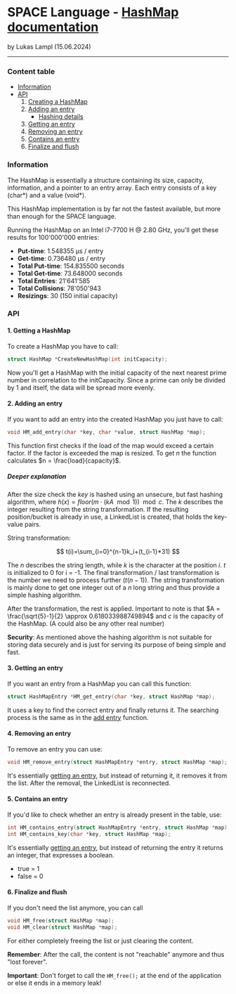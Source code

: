 # SPACE Language - [HashMap documentation](../src/hashmap.c) #

by Lukas Lampl  (15.06.2024)

----------------------------

### Content table ###
- [Information](#information)
- [API](#api)
   1. [Creating a HashMap](#1-getting-a-hashmap)
   2. [Adding an entry](#2-adding-an-entry)
      - [Hashing details](#deeper-explaination)
   3. [Getting an entry](#3-getting-an-entry)
   4. [Removing an entry](#4-removing-an-entry)
   5. [Contains an entry](#5-contains-an-entry)
   6. [Finalize and flush](#6-finalize-and-flush)

### Information ###
The HashMap is essentially a structure containing its size, capacity, information, and a pointer to an entry array. Each entry consists of a key (char*) and a value (void*).

This HashMap implementation is by far not the fastest available, but more than enough for the SPACE language.

Running the HashMap on an Intel i7-7700 H @ 2.80 GHz, you'll get these results for 100'000'000 entries:

- **Put-time**: 1.548355 μs / entry
- **Get-time**: 0.736480 μs / entry
- **Total Put-time**: 154.835500 seconds
- **Total Get-time**: 73.648000 seconds
- **Total Entries**: 21'641'585
- **Total Collisions**: 78'050'943
- **Resizings**: 30 (150 initial capacity)

### API ###
#### 1. Getting a HashMap ####
To create a HashMap you have to call:

```C
struct HashMap *CreateNewHashMap(int initCapacity);
```

Now you'll get a HashMap with the initial capacity of the next nearest prime number in correlation to the initCapacity. Since a prime can only be divided by 1 and itself, the data will be spread more evenly.

#### 2. Adding an entry ####
If you want to add an entry into the created HashMap you just have to call:

```C
void HM_add_entry(char *key, char *value, struct HashMap *map);
```

This function first checks if the load of the map would exceed a certain factor. If the factor is exceeded the map is resized. To get *n* the function calculates $n = \frac{load}{capacity}$.

##### Deeper explanation #####
After the size check the *key* is hashed using an unsecure, but fast hashing algorithm, where $h(x) = floor(m \cdot (kA \mod 1)) \mod c$. The *k* describes the integer resulting from the string transformation. If the resulting position/bucket is already in use, a LinkedList is created, that holds the key-value pairs.

String transformation:

$$
t(i)=\sum_{i=0}^{n-1}k_i+(t_{i-1}*31)
$$

The *n* describes the string length, while *k* is the character at the position *i*. *t* is initialized to 0 for i = -1. The final transformation / last transformation is the number we need to process further ($t(n - 1)$). The string transformation is mainly done to get one integer out of a *n* long string and thus provide a simple hashing algorithm.

After the transformation, the rest is applied. Important to note is that $A = \frac{\sqrt{5}-1}{2} \approx 0.618033988749894$ and *c* is the capacity of the HashMap. (A could also be any other real number)

**Security**: As mentioned above the hashing algorithm is not suitable for storing data securely and is just for serving its purpose of being simple and fast.

#### 3. Getting an entry ####
If you want an entry from a HashMap you can call this function:

```C
struct HashMapEntry *HM_get_entry(char *key, struct HashMap *map);
```

It uses a key to find the correct entry and finally returns it. The searching process is the same as in the [add entry](#2-adding-an-entry) function.

#### 4. Removing an entry ####
To remove an entry you can use:

```C
void HM_remove_entry(struct HashMapEntry *entry, struct HashMap *map);
```

It's essentially [getting an entry](#3-getting-an-entry), but instead of returning it, it removes it from the list. After the removal, the LinkedList is reconnected.

#### 5. Contains an entry ####
If you'd like to check whether an entry
is already present in the table, use:

```C
int HM_contains_entry(struct HashMapEntry *entry, struct HashMap *map);
int HM_contains_key(char *key, struct HashMap *map);
```

It's essentially [getting an entry](#3-getting-an-entry), but instead of returning the entry it returns an integer, that expresses a boolean.

- true = 1
- false = 0

#### 6. Finalize and flush ####
If you don't need the list anymore, you can call

```C
void HM_free(struct HashMap *map);
void HM_clear(struct HashMap *map);
```

For either completely freeing the list or just clearing the content.

**Remember**: After the call, the content is not "reachable" anymore and thus "lost forever".

**Important**: Don't forget to call the `HM_free();` at the end of the application or else it ends in a memory leak!

